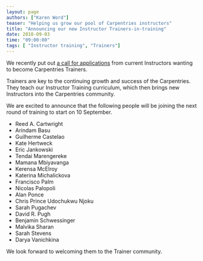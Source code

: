 ```yaml
---
layout: page
authors: ["Karen Word"]
teaser: "Helping us grow our pool of Carpentries instructors"
title: "Announcing our new Instructor Trainers-in-training"
date: 2018-09-03
time: "09:00:00"
tags: [ "Instructor training", "Trainers"]
---
```


We recently put out [a call for applications](http://static.carpentries.org/blog/2018/07/apply-to-train/) from current Instructors
wanting to become Carpentries Trainers. 

Trainers are key to the continuing growth and success of the Carpentries. They teach our Instructor Training curriculum, 
which then brings new Instructors into the Carpentries community.

We are excited to announce that the following people will be joining the next round of training to start on 10 September.

* Reed A. Cartwright
* Arindam	Basu
* Guilherme Castelao
* Kate Hertweck
* Eric Jankowski
* Tendai Marengereke
* Mamana Mbiyavanga
* Kerensa McElroy
* Katerina Michalickova
* Francisco Palm
* Nicolas Palopoli
* Alan Ponce
* Chris Prince Udochukwu Njoku
* Sarah Pugachev
* David R. Pugh
* Benjamin Schwessinger
* Malvika Sharan
* Sarah Stevens
* Darya Vanichkina

We look forward to welcoming them to the Trainer community. 

